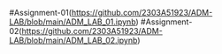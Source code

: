 #Assignment-01(https://github.com/2303A51923/ADM-LAB/blob/main/ADM_LAB_01.ipynb)
#Assignment-02(https://github.com/2303A51923/ADM-LAB/blob/main/ADM_LAB_02.ipynb)

